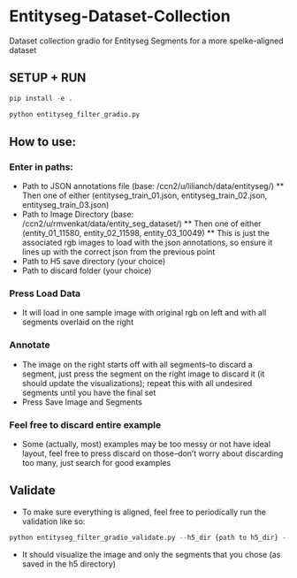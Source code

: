 # Entityseg-Dataset-Collection
Dataset collection gradio for Entityseg Segments for a more spelke-aligned dataset

## SETUP + RUN
```python
pip install -e . 
```
```python
python entityseg_filter_gradio.py
```

## How to use:
### Enter in paths:
* Path to JSON annotations file (base: /ccn2/u/lilianch/data/entityseg/)
** Then one of either (entityseg_train_01.json, entityseg_train_02.json, entityseg_train_03.json)
* Path to Image Directory (base: /ccn2/u/rmvenkat/data/entity_seg_dataset/)
** Then one of either (entity_01_11580, entity_02_11598, entity_03_10049)
** This is just the associated rgb images to load with the json annotations, so ensure it lines up with the correct json from the previous point
* Path to H5 save directory (your choice)
* Path to discard folder (your choice)

### Press Load Data
* It will load in one sample image with original rgb on left and with all segments overlaid on the right

### Annotate
* The image on the right starts off with all segments–to discard a segment, just press the segment on the right image to discard it (it should update the visualizations); repeat this with all undesired segments until you have the final set
* Press Save Image and Segments

### Feel free to discard entire example
* Some (actually, most) examples may be too messy or not have ideal layout, feel free to press discard on those–don’t worry about discarding too many, just search for good examples

## Validate
* To make sure everything is aligned, feel free to periodically run the validation like so:
```python
python entityseg_filter_gradio_validate.py --h5_dir {path to h5_dir} --save_dir {path to save_dir} --ann_pat {associated ann path that you used for gradio} --img_dir {associated image dir} 
```
* It should visualize the image and only the segments that you chose (as saved in the h5 directory)